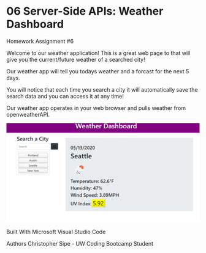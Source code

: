 
# 06 Server-Side APIs: Weather Dashboard
Homework Assignment #6

Welcome to our weather application! 
This is a great web page to that will give you the current/future weather of a searched city!

Our weather app will tell you todays weather and a forcast for the next 5 days.

You will notice that each time you search a city it will automatically save the search data and you can access it at any time!

Our weather app operates in your web browser and pulls weather from openweatherAPI.

![picture](assets/preview.jpg)

Built With
Microsoft Visual Studio Code

Authors
Christopher Sipe - UW Coding Bootcamp Student
